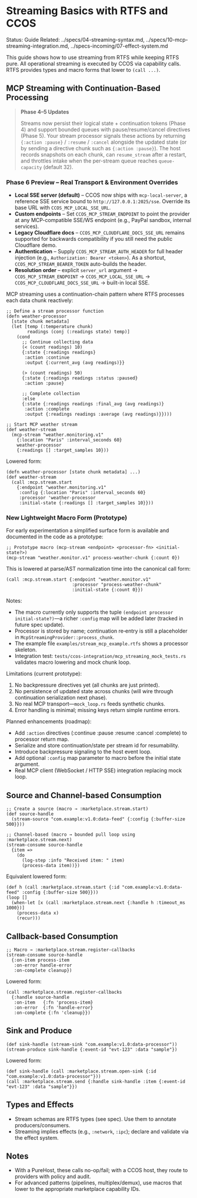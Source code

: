 # Streaming Basics with RTFS and CCOS

Status: Guide
Related: ../specs/04-streaming-syntax.md, ../specs/10-mcp-streaming-integration.md, ../specs-incoming/07-effect-system.md

This guide shows how to use streaming from RTFS while keeping RTFS pure. All operational streaming is executed by CCOS via capability calls. RTFS provides types and macro forms that lower to `(call ...)`.

## MCP Streaming with Continuation-Based Processing

> **Phase 4–5 Updates**
>
> Streams now persist their logical state + continuation tokens (Phase 4) and support bounded queues with
> pause/resume/cancel directives (Phase 5). Your stream processor signals these actions by returning
> `{:action :pause}` / `:resume` / `:cancel` alongside the updated state (or by sending a directive chunk such as
> `{:action :pause}`). The host records snapshots on each chunk, can `resume_stream` after a restart, and throttles
> intake when the per-stream queue reaches `queue-capacity` (default 32).

### Phase 6 Preview – Real Transport & Environment Overrides

- **Local SSE server (default)** – CCOS now ships with `mcp-local-server`, a reference SSE service bound to `http://127.0.0.1:2025/sse`. Override its base URL with `CCOS_MCP_LOCAL_SSE_URL`.
- **Custom endpoints** – Set `CCOS_MCP_STREAM_ENDPOINT` to point the provider at any MCP-compatible SSE/WS endpoint (e.g., PayPal sandbox, internal services).
- **Legacy Cloudflare docs** – `CCOS_MCP_CLOUDFLARE_DOCS_SSE_URL` remains supported for backwards compatibility if you still need the public Cloudflare demo.
- **Authentication** – Supply `CCOS_MCP_STREAM_AUTH_HEADER` for full header injection (e.g., `Authorization: Bearer <token>`). As a shortcut, `CCOS_MCP_STREAM_BEARER_TOKEN` auto-builds the header.
- **Resolution order** – explicit `server_url` argument → `CCOS_MCP_STREAM_ENDPOINT` → `CCOS_MCP_LOCAL_SSE_URL` → `CCOS_MCP_CLOUDFLARE_DOCS_SSE_URL` → built-in local SSE.

MCP streaming uses a continuation-chain pattern where RTFS processes each data chunk reactively:

```rtfs
;; Define a stream processor function
(defn weather-processor
  [state chunk metadata]
  (let [temp (:temperature chunk)
        readings (conj (:readings state) temp)]
    (cond
      ;; Continue collecting data
      (< (count readings) 10)
      {:state {:readings readings}
       :action :continue
       :output {:current_avg (avg readings)}}

      (> (count readings) 50)
      {:state {:readings readings :status :paused}
       :action :pause}

      ;; Complete collection
      :else
      {:state {:readings readings :final_avg (avg readings)}
       :action :complete
       :output {:readings readings :average (avg readings)}})))

;; Start MCP weather stream
(def weather-stream
  (mcp-stream "weather.monitoring.v1"
    {:location "Paris" :interval_seconds 60}
    weather-processor
    {:readings [] :target_samples 10}))
```

Lowered form:

```rtfs
(defn weather-processor [state chunk metadata] ...)
(def weather-stream
  (call :mcp.stream.start
    {:endpoint "weather.monitoring.v1"
     :config {:location "Paris" :interval_seconds 60}
     :processor 'weather-processor
     :initial-state {:readings [] :target_samples 10}}))
```

### New Lightweight Macro Form (Prototype)

For early experimentation a simplified surface form is available and documented in the code as a prototype:

```rtfs
;; Prototype macro (mcp-stream <endpoint> <processor-fn> <initial-state?>)
(mcp-stream "weather.monitor.v1" process-weather-chunk {:count 0})
```

This is lowered at parse/AST normalization time into the canonical call form:

```rtfs
(call :mcp.stream.start {:endpoint "weather.monitor.v1"
                         :processor "process-weather-chunk"
                         :initial-state {:count 0}})
```

Notes:
* The macro currently only supports the tuple `(endpoint processor initial-state?)`—a richer `:config` map will be added later (tracked in future spec update).
* Processor is stored by name; continuation re‑entry is still a placeholder in `McpStreamingProvider::process_chunk`.
* The example file `examples/stream_mcp_example.rtfs` shows a processor skeleton.
* Integration test: `tests/ccos-integration/mcp_streaming_mock_tests.rs` validates macro lowering and mock chunk loop.

Limitations (current prototype):
1. No backpressure directives yet (all chunks are just printed).
2. No persistence of updated state across chunks (will wire through continuation serialization next phase).
3. No real MCP transport—`mock_loop.rs` feeds synthetic chunks.
4. Error handling is minimal; missing keys return simple runtime errors.

Planned enhancements (roadmap):
* Add `:action` directives (:continue :pause :resume :cancel :complete) to processor return map.
* Serialize and store continuation/state per stream id for resumability.
* Introduce backpressure signaling to the host event loop.
* Add optional `:config` map parameter to macro before the initial state argument.
* Real MCP client (WebSocket / HTTP SSE) integration replacing mock loop.


## Source and Channel-based Consumption

```rtfs
;; Create a source (macro → :marketplace.stream.start)
(def source-handle
  (stream-source "com.example:v1.0:data-feed" {:config {:buffer-size 500}}))

;; Channel-based (macro → bounded pull loop using :marketplace.stream.next)
(stream-consume source-handle
  {item =>
    (do
      (log-step :info "Received item: " item)
      (process-data item))})
```

Equivalent lowered form:

```rtfs
(def h (call :marketplace.stream.start {:id "com.example:v1.0:data-feed" :config {:buffer-size 500}}))
(loop []
  (when-let [x (call :marketplace.stream.next {:handle h :timeout_ms 1000})]
    (process-data x)
    (recur)))
```

## Callback-based Consumption

```rtfs
;; Macro → :marketplace.stream.register-callbacks
(stream-consume source-handle
  {:on-item process-item
   :on-error handle-error
   :on-complete cleanup})
```

Lowered form:

```rtfs
(call :marketplace.stream.register-callbacks
  {:handle source-handle
   :on-item   {:fn 'process-item}
   :on-error  {:fn 'handle-error}
   :on-complete {:fn 'cleanup}})
```

## Sink and Produce

```rtfs
(def sink-handle (stream-sink "com.example:v1.0:data-processor"))
(stream-produce sink-handle {:event-id "evt-123" :data "sample"})
```

Lowered form:

```rtfs
(def sink-handle (call :marketplace.stream.open-sink {:id "com.example:v1.0:data-processor"}))
(call :marketplace.stream.send {:handle sink-handle :item {:event-id "evt-123" :data "sample"}})
```

## Types and Effects

- Stream schemas are RTFS types (see spec). Use them to annotate producers/consumers.
- Streaming implies effects (e.g., `:network`, `:ipc`); declare and validate via the effect system.

## Notes

- With a PureHost, these calls no-op/fail; with a CCOS host, they route to providers with policy and audit.
- For advanced patterns (pipelines, multiplex/demux), use macros that lower to the appropriate marketplace capability IDs.

